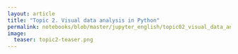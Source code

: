 ```yaml
---
layout: article
title: "Topic 2. Visual data analysis in Python"
permalink: notebooks/blob/master/jupyter_english/topic02_visual_data_analysis/topic2_visual_data_analysis.ipynb
image:
  teaser: topic2-teaser.png
---
```


